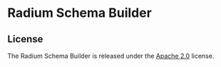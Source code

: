 Radium Schema Builder
=====================

License
-------

The Radium Schema Builder is released under the [Apache 2.0][1] license.

[1]: https://www.apache.org/licenses/LICENSE-2.0.html

